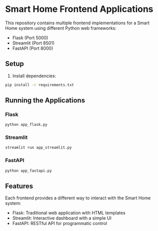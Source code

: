 # Smart Home Frontend Applications

This repository contains multiple frontend implementations for a Smart Home system using different Python web frameworks:

- Flask (Port 5000)
- Streamlit (Port 8501)
- FastAPI (Port 8000)

## Setup

1. Install dependencies:
```bash
pip install -r requirements.txt
```

## Running the Applications

### Flask
```bash
python app_flask.py
```

### Streamlit
```bash
streamlit run app_streamlit.py
```

### FastAPI
```bash
python app_fastapi.py
```

## Features

Each frontend provides a different way to interact with the Smart Home system:
- Flask: Traditional web application with HTML templates
- Streamlit: Interactive dashboard with a simple UI
- FastAPI: RESTful API for programmatic control
